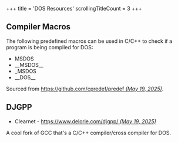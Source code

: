 +++
title               = 'DOS Resources'
scrollingTitleCount = 3
+++

## Compiler Macros

The following predefined macros can be used in C/C++ to check if a program is
being compiled for DOS:

- MSDOS
- \_\_MSDOS\_\_
- \_MSDOS
- \_\_DOS\_\_

Sourced from
[https://github.com/cpredef/predef *(May 19, 2025)*](https://github.com/cpredef/predef).

## DJGPP

- Clearnet - [https://www.delorie.com/djgpp/ *(May 19, 2025)*](https://www.delorie.com/djgpp/)

A cool fork of GCC that's a C/C++ compiler/cross compiler for DOS.
